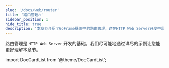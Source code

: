 ```yaml
---
slug: '/docs/web/router'
title: '路由管理🔥'
sidebar_position: 1
hide_title: true
description: '本章节介绍了GoFrame框架中的路由管理，这在HTTP Web Server开发中具有基础地位。通过详尽的示例，我们希望帮助用户深入理解路由管理的概念和应用，从而提升开发效率和项目质量。'
---
```


路由管理是 `HTTP Web Server` 开发的基础，我们尽可能地通过详尽的示例让您能更好理解本章节。

import DocCardList from '@theme/DocCardList';

<DocCardList />